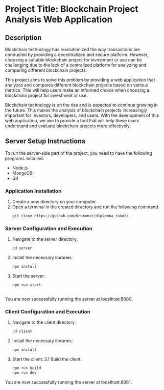 # Project Title: Blockchain Project Analysis Web Application

## Description
Blockchain technology has revolutionized the way transactions are conducted by providing a decentralized and secure platform. However, choosing a suitable blockchain project for investment or use can be challenging due to the lack of a centralized platform for analyzing and comparing different blockchain projects.

This project aims to solve this problem by providing a web application that analyzes and compares different blockchain projects based on various metrics. This will help users make an informed choice when choosing a blockchain project for investment or use.

Blockchain technology is on the rise and is expected to continue growing in the future. This makes the analysis of blockchain projects increasingly important for investors, developers, and users. With the development of this web application, we aim to provide a tool that will help these users understand and evaluate blockchain projects more effectively.

## Server Setup Instructions

To run the server-side part of the project, you need to have the following programs installed:
- Node.js
- MongoDB
- Git

### Application Installation
1. Create a new directory on your computer.
2. Open a terminal in the created directory and run the following command:
   ```sh
   git clone https://github.com/Krumomir/diplomna_rabota

### Server Configuration and Execution
1. Navigate to the server directory:
   ```sh
   cd server
2. Install the necessary libraries:
   ```sh
   npm install
3. Start the server:
   ```sh
   npm run start
 
 You are now successfully running the server at localhost:8080.

### Client Configuration and Execution
1. Navigate to the client directory:
   ```sh
   cd client
2. Install the necessary libraries:
   ```sh
   npm install
3. Start the client:
   3.1 Build the client:
   ```sh
   npm run build
   npm run dev

 You are now successfully running the server at localhost:8081.


